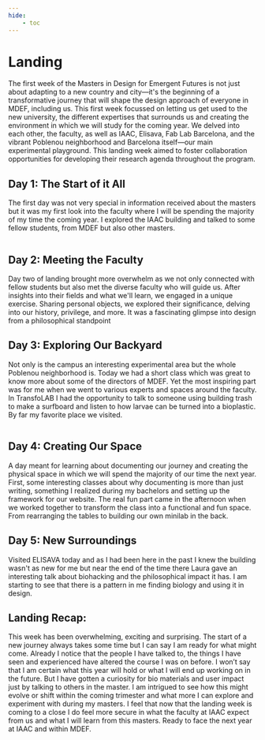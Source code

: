 ```yaml
---
hide:
    - toc
---
```


# Landing

The first week of the Masters in Design for Emergent Futures is not just about adapting to a new country and city—it's the beginning of a transformative journey that will shape the design approach of everyone in MDEF, including us. This first week focussed on letting us get used to the new university, the different expertises that surrounds us and creating the environment in which we will study for the coming year. We delved into each other, the faculty, as well as IAAC, Elisava, Fab Lab Barcelona, and the vibrant Poblenou neighborhood and Barcelona itself—our main experimental playground. This landing week aimed to foster collaboration opportunities for developing their research agenda throughout the program.

## Day 1: The Start of it All

The first day was not very special in information received about the masters but it was my first look into the faculty where I will be spending the majority of my time the coming year. I explored the IAAC building and talked to some fellow students, from MDEF but also other masters.


<div class="slider">
  <div class="slide">
    <img src="C:\Users\carlo\Desktop\MDEF\Website\Images\Landing\LD1.jpg" alt="Day 1-1">
  </div>
  <div class="slide">
    <img src="C:\Users\carlo\Desktop\MDEF\Website\Images\Landing\LD1-2.jpg" alt="Day 1-2">
  </div>
  <div class="slide">
    <img src="C:\Users\carlo\Desktop\MDEF\Website\Images\Landing\LD1-3.jpg" alt="Day 1-3">
  </div>
</div>

<style>
  .slider {
    width: 100%;
    overflow: hidden;
  }

  .slide {
    display: none;
  }

  img {
    width: 100%;
    height: auto;
  }
</style>

<script>
  let currentSlide = 0;

  function showSlide(n) {
    const slides = document.querySelectorAll('.slide');

    slides[currentSlide].style.display = 'none';
    currentSlide = (n + slides.length) % slides.length;
    slides[currentSlide].style.display = 'block';
  }

  // Show the first slide on page load
  showSlide(currentSlide);
</script>

## Day 2: Meeting the Faculty

Day two of landing brought more overwhelm as we not only connected with fellow students but also met the diverse faculty who will guide us. After insights into their fields and what we'll learn, we engaged in a unique exercise. Sharing personal objects, we explored their significance, delving into our history, privilege, and more. It was a fascinating glimpse into design from a philosophical standpoint

## Day 3: Exploring Our Backyard

Not only is the campus an interesting experimental area but the whole Poblenou neighborhood is. Today we had a short class which was great to know more about some of the directors of MDEF. Yet the most inspiring part was for me when we went to various experts and spaces around the faculty. In TransfoLAB I had the opportunity to talk to someone using building trash to make a surfboard and listen to how larvae can be turned into a bioplastic. By far my favorite place we visited.

<div class="slider">
  <div class="slide">
    <img src="C:\Users\carlo\Desktop\MDEF\Website\Images\Landing\LD3.jpg" alt="Day 3-1">
  </div>
  <div class="slide">
    <img src= "C:\Users\carlo\Desktop\MDEF\Website\Images\Landing\LD3-2.jpg" alt="Day 3-2">
  </div>
  <div class="slide">
    <img src="C:\Users\carlo\Desktop\MDEF\Website\Images\Landing\LD3-3.jpg" alt="Day 3-3">
  </div>
</div>

<style>
  .slider {
    width: 100%;
    overflow: hidden;
  }

  .slide {
    display: none;
  }

  img {
    width: 100%;
    height: auto;
  }
</style>

<script>
  let currentSlide = 0;

  function showSlide(n) {
    const slides = document.querySelectorAll('.slide');

    slides[currentSlide].style.display = 'none';
    currentSlide = (n + slides.length) % slides.length;
    slides[currentSlide].style.display = 'block';
  }

  // Show the first slide on page load
  showSlide(currentSlide);
</script>

## Day 4: Creating Our Space

A day meant for learning about documenting our journey and creating the physical space in which we will spend the majority of our time the next year. First, some interesting classes about why documenting is more than just writing, something I realized during my bachelors and setting up the framework for our website. The real fun part came in the afternoon when we worked together to transform the class into a functional and fun space. From rearranging the tables to building our own minilab in the back. 

## Day 5: New Surroundings

Visited ELISAVA today and as I had been here in the past I knew the building wasn't as new for me but near the end of the time there Laura gave an interesting talk about biohacking and the philosophical impact it has. I am starting to see that there is a pattern in me finding biology and using it in design. 

## Landing Recap:

This week has been overwhelming, exciting and surprising. The start of a new journey always takes some time but I can say I am ready for what might come. Already I notice that the people I have talked to, the things I have seen and experienced have altered the course I was on before. I won’t say that I am certain what this year will hold or what I will end up working on in the future. But I have gotten a curiosity for bio materials and user impact just by talking to others in the master. I am intrigued to see how this might evolve or shift within the coming trimester and what more I can explore and experiment with during my masters. I feel that now that the landing week is coming to a close I do feel more secure in what the faculty at IAAC expect from us and what I will learn from this masters. Ready to face the next year at IAAC and within MDEF. 
